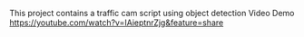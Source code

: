 This project contains a traffic cam script using object detection
Video Demo
https://youtube.com/watch?v=IAieptnrZjg&feature=share
